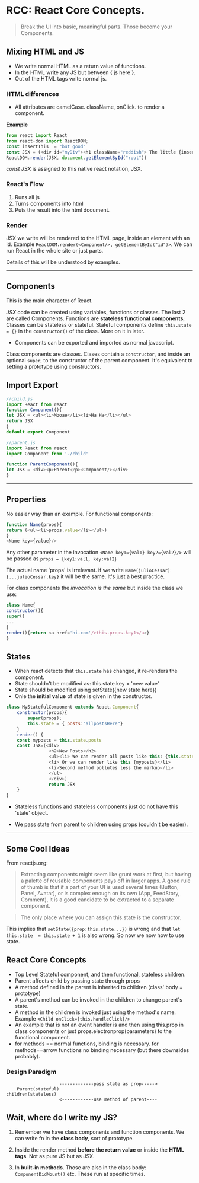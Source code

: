 # RCC: React Core Concepts.

> Break the UI into basic, meaningful parts. Those become your Components.

## Mixing HTML and JS

- We write normal HTML as a return value of functions. 
- In the HTML write any JS but between  { js here }. 
- Out of the HTML tags write normal js.


### HTML differences
- All attributes are camelCase. className, onClick.  to render a component.

**Example**
```javascript
from react import React
from react-dom import ReactDOM;
const insertThis  = "but good"
const JSX = (<div id="myDiv"><h1 className="reddish"> The little {insertThis} document</h1></div>)
ReactDOM.render(JSX, document.getElementById("root")) 
```
_const JSX_ is assigned to this native react notation, JSX.

### React's Flow

1. Runs all js
2. Turns components into html
3. Puts the result into the html document.

### Render 

JSX we write will be rendered to the HTML page, inside an element with an id. Example `ReactDOM.render(<Component/>, getElementById("id")>`. We can run React in the whole site or just parts.  

Details of this will be understood by examples. 

-----------------

## Components

This is the main character of React. 

_JSX_ code can be created using variables, functions or classes. The last 2 are called Components. Functions are **stateless functional components**; Classes can be stateless or stateful. Stateful components define `this.state = {}` in the `constructor()` of the class. More on it in later.

* Components can be exported and imported as normal javascript. 

Class components are classes. Clases contain a `constructor`, and inside an optional `super`, to the constructor of the parent component. It's equivalent to setting a prototype using constructors.

## Import Export

```javascript
//child.js
import React from react
function Component(){
let JSX = <ul><li>Mooae</li><li>Ha Ha</li></ul>
return JSX
}
default export Component
```
```javascript
//parent.js
import React from react
import Component from './child'

function ParentComponent(){
let JSX = <div><p>Parent</p><Component/></div>
}
```
------------------------------------------

## Properties

No easier way than an example. For functional components:

```javascript
function Name(props){
return (<ul><li>props.value</li></ul>)
}
<Name key={value}/>
```
Any other parameter in the invocation `<Name key1={val1} key2={val2}/>`
will be passed as `props = {key1:val1, key:val2}`

The actual name 'props' is irrelevant. if we write `Name(julioCessar){...julioCessar.key}` it will be the same. It's just a best practice.

For class components the _invocation is the same_ but inside the class we use:

```javascript
class Name{
constructor(){
super()
...
}
render(){return <a href='hi.com'/>this.props.key1</a>}
}
```

## States

* When react detects that `this.state` has changed, it re-renders the component.
* State shouldn't be modified as: this.state.key = 'new value'
* State should be modified using setState({new state here})
* Onle the **initial value** of state is given in the constructor.
```javascript
class MyStatefulComponent extends React.Component{
    constructor(props){
        super(props);
        this.state = { posts:"allpostsHere"}
    }
    render() {
    const myposts = this.state.posts
    const JSX=(<div>
                <h2>New Posts</h2>
                <ul><li> We can render all posts like this: {this.state.posts}</li>
                <li> Or we can render like this {myposts}</li>
                <li>Second method pollutes less the markup</li>
                </ul>
                </div>)
                return JSX
    }
}
```

* Stateless functions and stateless components just do not have this 'state' object. 

* We pass state from parent to children using props (couldn't be easier).

-------------------------

## Some Cool Ideas

From reactjs.org:

> Extracting components might seem like grunt work at first, but having a palette of reusable components pays off in larger apps. A good rule of thumb is that if a part of your UI is used several times (Button, Panel, Avatar), or is complex enough on its own (App, FeedStory, Comment), it is a good candidate to be extracted to a separate component.

> The only place where you can assign this.state is the constructor.

This implies that `setState({prop:this.state...})` is wrong and that `let this.state  = this.state + 1` is also wrong. So now we now how to use state.

## React Core Concepts

* Top Level Stateful component, and then functional, stateless children.
* Parent affects child by passing state through props
* A method defined in the parent is inherited to children (class' body =  prototype) 
* A parent's method can be invoked in the children to change parent's state.
* A method in the children is invoked just using the method's name. Example `<Child onClick={this.handleClick}/>`
* An example that is not an event handler is <Child electroprop={this.electrofn}/> and then using this.prop in class components or just props.electronprop(parameters) to the functional component.
* for methods == normal functions, binding is necessary. for methods==arrow functions no binding necessary (but there downsides probably).


### Design Paradigm 
                        -------------pass state as prop-----> 
        Parent(stateful)                                      children(stateless)
                        <------------use method of parent----
       

## Wait, where do I write my JS?

1. Remember we have class components and function components. We can write fn in the **class body**, sort of prototype. 

2. Inside the render method **before the return value** or inside the **HTML tags**. Not as pure JS but as JSX. 

3. In **built-in methods**. Those are also in the class body: `ComponentDidMount()` etc. These run at specific times.


